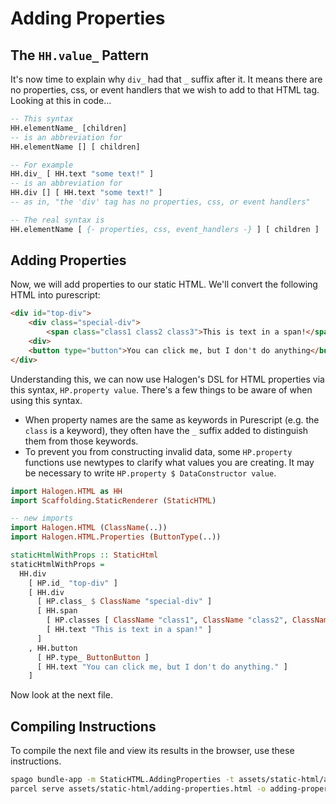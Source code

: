 # Adding Properties

## The `HH.value_` Pattern

It's now time to explain why `div_` had that `_` suffix after it. It means there are no properties, css, or event handlers that we wish to add to that HTML tag. Looking at this in code...
```purescript
-- This syntax
HH.elementName_ [children]
-- is an abbreviation for
HH.elementName [] [ children]

-- For example
HH.div_ [ HH.text "some text!" ]
-- is an abbreviation for
HH.div [] [ HH.text "some text!" ]
-- as in, "the 'div' tag has no properties, css, or event handlers"

-- The real syntax is
HH.elementName [ {- properties, css, event_handlers -} ] [ children ]
```

## Adding Properties

Now, we will add properties to our static HTML. We'll convert the following HTML into purescript:
```html
<div id="top-div">
    <div class="special-div">
        <span class="class1 class2 class3">This is text in a span!</span>
    <div>
    <button type="button">You can click me, but I don't do anything</button>
</div>
```

Understanding this, we can now use Halogen's DSL for HTML properties via this syntax, `HP.property value`. There's a few things to be aware of when using this syntax.
- When property names are the same as keywords in Purescript (e.g. the `class` is a keyword), they often have the `_` suffix added to distinguish them from those keywords.
- To prevent you from constructing invalid data, some `HP.property` functions use newtypes to clarify what values you are creating. It may be necessary to write `HP.property $ DataConstructor value`.
```purescript
import Halogen.HTML as HH
import Scaffolding.StaticRenderer (StaticHTML)

-- new imports
import Halogen.HTML (ClassName(..))
import Halogen.HTML.Properties (ButtonType(..))

staticHtmlWithProps :: StaticHtml
staticHtmlWithProps =
  HH.div
    [ HP.id_ "top-div" ]
    [ HH.div
      [ HP.class_ $ ClassName "special-div" ]
      [ HH.span
        [ HP.classes [ ClassName "class1", ClassName "class2", ClassName "class3" ] ]
        [ HH.text "This is text in a span!" ]
      ]
    , HH.button
      [ HP.type_ ButtonButton ]
      [ HH.text "You can click me, but I don't do anything." ]
    ]

```

Now look at the next file.

## Compiling Instructions

To compile the next file and view its results in the browser, use these instructions.

```bash
spago bundle-app -m StaticHTML.AddingProperties -t assets/static-html/adding-properties.js
parcel serve assets/static-html/adding-properties.html -o adding-properties--parcelified.html --open
```
